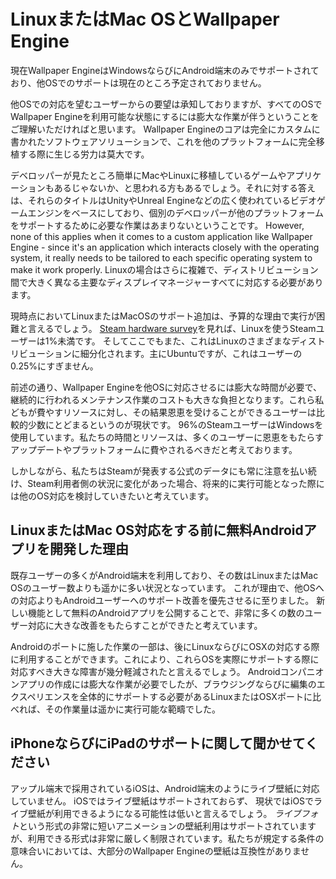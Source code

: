 # LinuxまたはMac OSとWallpaper Engine

現在Wallpaper EngineはWindowsならびにAndroid端末のみでサポートされており、他OSでのサポートは現在のところ予定されておりません。

他OSでの対応を望むユーザーからの要望は承知しておりますが、すべてのOSでWallpaper Engineを利用可能な状態にするには膨大な作業が伴うということをご理解いただければと思います。 Wallpaper Engineのコアは完全にカスタムに書かれたソフトウェアソリューションで、これを他のプラットフォームに完全移植する際に生じる労力は莫大です。

デベロッパーが見たところ簡単にMacやLinuxに移植しているゲームやアプリケーションもあるじゃないか、と思われる方もあるでしょう。それに対する答えは、それらのタイトルはUnityやUnreal Engineなどの広く使われているビデオゲームエンジンをベースにしており、個別のデベロッパーが他のプラットフォームをサポートするために必要な作業はあまりないということです。 However, none of this applies when it comes to a custom application like Wallpaper Engine - since it's an application which interacts closely with the operating system, it really needs to be tailored to each specific operating system to make it work properly. Linuxの場合はさらに複雑で、ディストリビューション間で大きく異なる主要なディスプレイマネージャーすべてに対応する必要があります。

現時点においてLinuxまたはMacOSのサポート追加は、予算的な理由で実行が困難と言えるでしょう。 [Steam hardware survey](https://store.steampowered.com/hwsurvey)を見れば、Linuxを使うSteamユーザーは1%未満です。 そしてここでもまた、これはLinuxのさまざまなディストリビューションに細分化されます。主にUbuntuですが、これはユーザーの0.25%にすぎません。

前述の通り、Wallpaper Engineを他OSに対応させるには膨大な時間が必要で、継続的に行われるメンテナンス作業のコストも大きな負担となります。これら私どもが費やすリソースに対し、その結果恩恵を受けることができるユーザーは比較的少数にとどまるというのが現状です。 96%のSteamユーザーはWindowsを使用しています。私たちの時間とリソースは、多くのユーザーに恩恵をもたらすアップデートやプラットフォームに費やされるべきだと考えております。

しかしながら、私たちはSteamが発表する公式のデータにも常に注意を払い続け、Steam利用者側の状況に変化があった場合、将来的に実行可能となった際には他のOS対応を検討していきたいと考えています。

## LinuxまたはMac OS対応をする前に無料Androidアプリを開発した理由

既存ユーザーの多くがAndroid端末を利用しており、その数はLinuxまたはMac OSのユーザー数よりも遥かに多い状況となっています。 これが理由で、他OSへの対応よりもAndroidユーザーへのサポート改善を優先させるに至りました。 新しい機能として無料のAndroidアプリを公開することで、非常に多くの数のユーザー対応に大きな改善をもたらすことができたと考えています。

Androidのポートに施した作業の一部は、後にLinuxならびにOSXの対応する際に利用することができます。これにより、これらOSを実際にサポートする際に対応すべき大きな障害が幾分軽減されたと言えるでしょう。 Androidコンパニオンアプリの作成には膨大な作業が必要でしたが、ブラウジングならびに編集のエクスペリエンスを全体的にサポートする必要があるLinuxまたはOSXポートに比べれば、その作業量は遥かに実行可能な範疇でした。

## iPhoneならびにiPadのサポートに関して聞かせてください

アップル端末で採用されているiOSは、Android端末のようにライブ壁紙に対応していません。 iOSではライブ壁紙はサポートされておらず、 現状ではiOSでライブ壁紙が利用できるようになる可能性は低いと言えるでしょう。 *ライブフォト*という形式の非常に短いアニメーションの壁紙利用はサポートされていますが、利用できる形式は非常に厳しく制限されています。私たちが規定する条件の意味合いにおいては、大部分のWallpaper Engineの壁紙は互換性がありません。